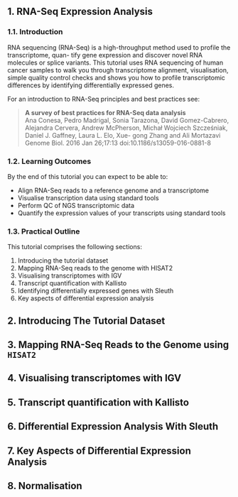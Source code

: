 ## 1. RNA-Seq Expression Analysis

### 1.1. Introduction

RNA sequencing (RNA-Seq) is a high-throughput method used to profile the transcriptome, quan- tify gene expression and discover novel RNA molecules or splice variants. This tutorial uses RNA sequencing of human cancer samples to walk you through transcriptome alignment, visualisation, simple quality control checks and shows you how to profile transcriptomic differences by identifying differentially expressed genes.

For an introduction to RNA-Seq principles and best practices see:

> **A survey of best practices for RNA-Seq data analysis**  
Ana Conesa, Pedro Madrigal, Sonia Tarazona, David Gomez-Cabrero, Alejandra Cervera, Andrew McPherson, Michał Wojciech Szcześniak, Daniel J. Gaffney, Laura L. Elo, Xue- gong Zhang and Ali Mortazavi Genome Biol. 2016 Jan 26;17:13 doi:10.1186/s13059-016-0881-8

### 1.2. Learning Outcomes

By the end of this tutorial you can expect to be able to:
<ul>
	<li> Align RNA-Seq reads to a reference genome and a transcriptome </li>
	<li> Visualise transcription data using standard tools </li>
	<li> Perform QC of NGS transcriptomic data </li>
	<li> Quantify the expression values of your transcripts using standard tools </li>
</ul>

### 1.3. Practical Outline
This tutorial comprises the following sections:  
<ol>
	<li>Introducing the tutorial dataset  
	<li>Mapping RNA-Seq reads to the genome with HISAT2  
	<li>Visualising transcriptomes with IGV  
	<li>Transcript quantification with Kallisto  
	<li>Identifying differentially expressed genes with Sleuth  
	<li>Key aspects of differential expression analysis
</ol>

## 2. Introducing The Tutorial Dataset

## 3. Mapping RNA-Seq Reads to the Genome using `HISAT2`

## 4. Visualising transcriptomes with IGV

## 5. Transcript quantification with Kallisto

## 6. Differential Expression Analysis With Sleuth

## 7. Key Aspects of Differential Expression Analysis

## 8. Normalisation



